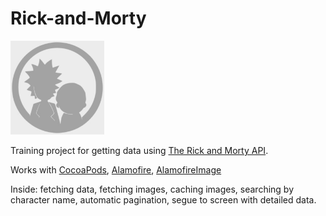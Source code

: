 # Rick-and-Morty

<p align="left">
  <img width="150" height="150" src="https://github.com/kek021/Rick-and-Morty/blob/main/Misc/Assets.xcassets/AppIcon.appiconset/19-1024.png" />
</p>

Training project for getting data using <a href="https://rickandmortyapi.com" title="The Rick and Morty API">The Rick and Morty API</a>.

Works with <a href="https://github.com/CocoaPods/CocoaPods" title="CocoaPods">CocoaPods</a>, <a href="https://github.com/Alamofire/Alamofire" title="Alamofire">Alamofire</a>, <a href="https://github.com/Alamofire/AlamofireImage" title="AlamofireImage">AlamofireImage</a> 

Inside: fetching data, fetching images, caching images, searching by character name, automatic pagination, segue to screen with detailed data.
